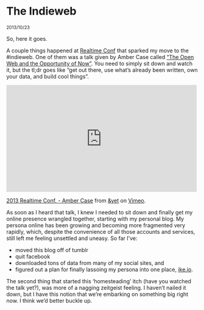 # The Indieweb

<small>2013/10/23</small>

So, here it goes.

A couple things happened at [Realtime Conf](http://realtimeconf.com) that sparked my move to the #indieweb. One of them was a talk given by Amber Case called [“The Open Web and the Opportunity of Now”](http://caseorganic.com/notes/2013/10/22/2/realtimeconf-indieweb-ownyourdata). You need to simply sit down and watch it, but the tl;dr goes like “get out there, use what’s already been written, own your data, and build cool things”.

<iframe src="https://player.vimeo.com/video/77352414" width="500" height="281" frameborder="0" webkitallowfullscreen mozallowfullscreen allowfullscreen></iframe> <p><a href="https://vimeo.com/77352414">2013 Realtime Conf. - Amber Case</a> from <a href="https://vimeo.com/andyet">&amp;yet</a> on <a href="https://vimeo.com">Vimeo</a>.</p>

As soon as I heard that talk, I knew I needed to sit down and finally get my online presence wrangled together, starting with my personal blog. My persona online has been growing and becoming more fragmented very rapidly, which, despite the convenience of all those accounts and services, still left me feeling unsettled and uneasy. So far I’ve:

*   moved this blog off of tumblr
*   quit facebook
*   downloaded tons of data from many of my social sites, and
*   figured out a plan for finally lassoing my persona into one place, [ike.io](http://ike.io).

The second thing that started this ‘homesteading’ itch (have you watched the talk yet?), was more of a nagging zeitgeist feeling. I haven’t nailed it down, but I have this notion that we’re embarking on something big right now. I think we’d better buckle up.